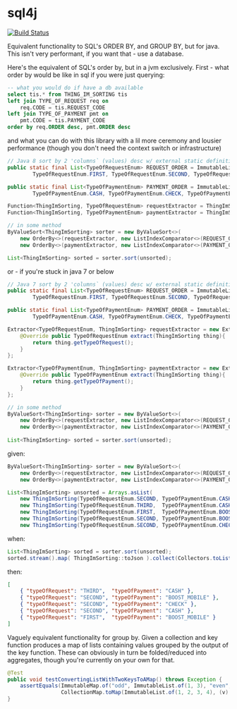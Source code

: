 # sql4j
[![Build Status](https://travis-ci.org/matyb/sql4j.png?branch=master)](https://travis-ci.org/matyb/sql4j)

Equivalent functionality to SQL's ORDER BY, and GROUP BY, but for java. This isn't very performant, if you want that - use a database.

Here's the equivalent of SQL's order by, but in a jvm exclusively. First - what order by would be like in sql if you were just querying:

```sql
-- what you would do if have a db available
select tis.* from THING_IM_SORTING tis
left join TYPE_OF_REQUEST req on
    req.CODE = tis.REQUEST_CODE
left join TYPE_OF_PAYMENT pmt on
    pmt.CODE = tis.PAYMENT_CODE
order by req.ORDER desc, pmt.ORDER desc
```

and what you can do with this library with a lil more ceremony and lousier performance (though you don't need the context switch or infrastructure)

```java
// Java 8 sort by 2 'columns` (values) desc w/ external static definition of value ordering
public static final List<TypeOfRequestEnum> REQUEST_ORDER = ImmutableList.of(
        TypeOfRequestEnum.FIRST, TypeOfRequestEnum.SECOND, TypeOfRequestEnum.THIRD);

public static final List<TypeOfPaymentEnum> PAYMENT_ORDER = ImmutableList.of(
        TypeOfPaymentEnum.CASH, TypeOfPaymentEnum.CHECK, TypeOfPaymentEnum.BOOST_MOBILE);

Function<ThingImSorting, TypeOfRequestEnum> requestExtractor = ThingImSorting::getTypeOfRequest;
Function<ThingImSorting, TypeOfPaymentEnum> paymentExtractor = ThingImSorting::getTypeOfPayment;

// in some method
ByValueSort<ThingImSorting> sorter = new ByValueSort<>(
    new OrderBy<>(requestExtractor, new ListIndexComparator<>(REQUEST_ORDER), OrderBy.DESC),
    new OrderBy<>(paymentExtractor, new ListIndexComparator<>(PAYMENT_ORDER), OrderBy.DESC));

List<ThingImSorting> sorted = sorter.sort(unsorted);
```

or - if you're stuck in java 7 or below

```java
// Java 7 sort by 2 'columns` (values) desc w/ external static definition of value ordering
public static final List<TypeOfRequestEnum> REQUEST_ORDER = ImmutableList.of(
        TypeOfRequestEnum.FIRST, TypeOfRequestEnum.SECOND, TypeOfRequestEnum.THIRD);

public static final List<TypeOfPaymentEnum> PAYMENT_ORDER = ImmutableList.of(
        TypeOfPaymentEnum.CASH, TypeOfPaymentEnum.CHECK, TypeOfPaymentEnum.BOOST_MOBILE);

Extractor<TypeOfRequestEnum, ThingImSorting> requestExtractor = new Extractor<TypeOfRequestEnum, ThingImSorting>(){
    @Override public TypeOfRequestEnum extract(ThingImSorting thing){
        return thing.getTypeOfRequest();
    }
};

Extractor<TypeOfPaymentEnum, ThingImSorting> paymentExtractor = new Extractor<TypeOfPaymentEnum, ThingImSorting>(){
    @Override public TypeOfPaymentEnum extract(ThingImSorting thing){
        return thing.getTypeOfPayment();
    }
};

// in some method
ByValueSort<ThingImSorting> sorter = new ByValueSort<>(
    new OrderBy<>(requestExtractor, new ListIndexComparator<>(REQUEST_ORDER), OrderBy.DESC),
    new OrderBy<>(paymentExtractor, new ListIndexComparator<>(PAYMENT_ORDER), OrderBy.DESC));
    
List<ThingImSorting> sorted = sorter.sort(unsorted);
```

given:
```java
ByValueSort<ThingImSorting> sorter = new ByValueSort<>(
    new OrderBy<>(requestExtractor, new ListIndexComparator<>(REQUEST_ORDER), OrderBy.DESC),
    new OrderBy<>(paymentExtractor, new ListIndexComparator<>(PAYMENT_ORDER), OrderBy.DESC));

List<ThingImSorting> unsorted = Arrays.asList(
    new ThingImSorting(TypeOfRequestEnum.SECOND, TypeOfPaymentEnum.CASH),
    new ThingImSorting(TypeOfRequestEnum.THIRD,  TypeOfPaymentEnum.CASH),
    new ThingImSorting(TypeOfRequestEnum.FIRST,  TypeOfPaymentEnum.BOOST_MOBILE),
    new ThingImSorting(TypeOfRequestEnum.SECOND, TypeOfPaymentEnum.BOOST_MOBILE),
    new ThingImSorting(TypeOfRequestEnum.SECOND, TypeOfPaymentEnum.CHECK)));
```

when:
```java
List<ThingImSorting> sorted = sorter.sort(unsorted);
sorted.stream().map( ThingImSorting::toJson ).collect(Collectors.toList());
```

then:
```json
[
    { "typeOfRequest": "THIRD",  "typeOfPayment": "CASH" },
    { "typeOfRequest": "SECOND", "typeOfPayment": "BOOST_MOBILE" },
    { "typeOfRequest": "SECOND", "typeOfPayment": "CHECK" },
    { "typeOfRequest": "SECOND", "typeOfPayment": "CASH" },
    { "typeOfRequest": "FIRST",  "typeOfPayment": "BOOST_MOBILE" }
]
```

Vaguely equivalent functionality for group by. Given a collection and key function produces a map of lists containing values grouped by the output of the key function. These can obviously in turn be folded/reduced into aggregates, though you're currently on your own for that.

```java
@Test
public void testConvertingListWithTwoKeysToAMap() throws Exception {
    assertEquals(ImmutableMap.of("odd", ImmutableList.of(1, 3), "even", ImmutableList.of(2, 4)),
                 CollectionMap.toMap(ImmutableList.of(1, 2, 3, 4), (v) -> v % 2 == 0 ? "even" : "odd"));
}
```
